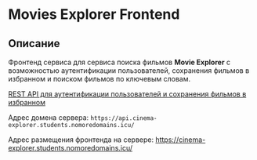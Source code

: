 # Movies Explorer Frontend

## Описание

Фронтенд сервиса для сервиса поиска фильмов **Movie Explorer** с возможностью аутентификации пользователей, сохранения фильмов в избранном и поиском фильмов по ключевым словам.

[REST API для аутентификации пользователей и сохранения фильмов в избранном](https://github.com/MelnikovAleksei/movies-explorer-api/tree/level-1)

Адрес домена сервера: `https://api.cinema-explorer.students.nomoredomains.icu/`

Адрес размещения фронтенда на сервере: https://cinema-explorer.students.nomoredomains.icu/
